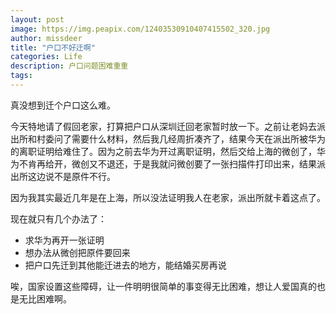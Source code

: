 ```yaml
---
layout: post
image: https://img.peapix.com/12403530910407415502_320.jpg
author: missdeer
title: "户口不好迁啊"
categories: Life
description: 户口问题困难重重
tags: 
---
```

真没想到迁个户口这么难。

今天特地请了假回老家，打算把户口从深圳迁回老家暂时放一下。之前让老妈去派出所和村委问了需要什么材料，然后我几经周折凑齐了，结果今天在派出所被华为的离职证明给难住了。因为之前去华为开过离职证明，然后交给上海的微创了，华为不肯再给开，微创又不退还，于是我就问微创要了一张扫描件打印出来，结果派出所这边说不是原件不行。

因为我其实最近几年是在上海，所以没法证明我人在老家，派出所就卡着这点了。

现在就只有几个办法了：

- 求华为再开一张证明
- 想办法从微创把原件要回来
- 把户口先迁到其他能迁进去的地方，能结婚买房再说

唉，国家设置这些障碍，让一件明明很简单的事变得无比困难，想让人爱国真的也是无比困难啊。
